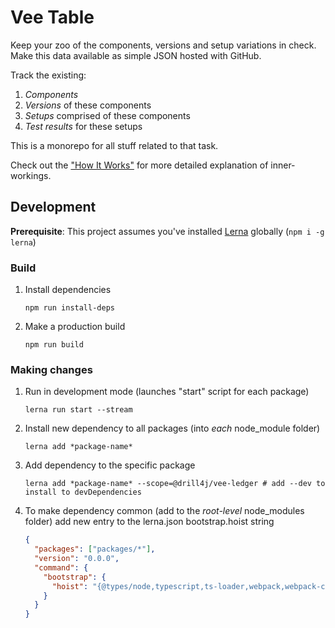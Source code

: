 # Vee Table

Keep your zoo of the components, versions and setup variations in check. Make this data available as simple JSON hosted with GitHub.

Track the existing:

1. _Components_
2. _Versions_ of these components
3. _Setups_ comprised of these components
4. _Test results_ for these setups

This is a monorepo for all stuff related to that task.

Check out the ["How It Works"](./HOW_IT_WORKS.md) for more detailed explanation of inner-workings.

## Development

**Prerequisite**: This project assumes you've installed [Lerna](https://github.com/lerna/lerna) globally (`npm i -g lerna`)

### Build

1. Install dependencies

   ```shell
   npm run install-deps
   ```

2. Make a production build

   ```shell
   npm run build
   ```

### Making changes

1. Run in development mode (launches "start" script for each package)

   ```shell
   lerna run start --stream
   ```

2. Install new dependency to all packages (into _each_ node_module folder)

   ```shell
   lerna add *package-name*
   ```

3. Add dependency to the specific package

   ```shell
   lerna add *package-name* --scope=@drill4j/vee-ledger # add --dev to install to devDependencies
   ```

4. To make dependency common (add to the _root-level_ node_modules folder) add new entry to the lerna.json bootstrap.hoist string

   ```json
   {
     "packages": ["packages/*"],
     "version": "0.0.0",
     "command": {
       "bootstrap": {
         "hoist": "{@types/node,typescript,ts-loader,webpack,webpack-cli,webpack-node-externals}" // <--add new comma-separated entry here
       }
     }
   }
   ```
